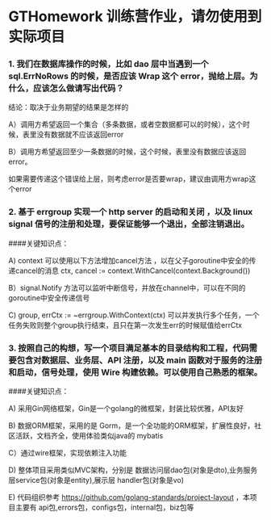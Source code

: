 # GTHomework 训练营作业，请勿使用到实际项目

### 1. 我们在数据库操作的时候，比如 dao 层中当遇到一个 sql.ErrNoRows 的时候，是否应该 Wrap 这个 error，抛给上层。为什么，应该怎么做请写出代码？
结论：取决于业务期望的结果是怎样的

A）调用方希望返回一个集合（多条数据，或者空数据都可以的时候），这个时候，表里没有数据就不应该返回error

B）调用方希望返回至少一条数据的时候，这个时候，表里没有数据应该返回error。

如果需要传递这个错误给上层，则考虑error是否要wrap，建议由调用方wrap这个error


### 2. 基于 errgroup 实现一个 http server 的启动和关闭 ，以及 linux signal 信号的注册和处理，要保证能够一个退出，全部注销退出。


####关键知识点：

A) context 可以使用以下方法增加cancel方法 ，以在父子goroutine中安全的传递cancel的消息
ctx, cancel := context.WithCancel(context.Background())

B）signal.Notify 方法可以监听中断信号，并放在channel中，可以在不同的goroutine中安全传递信号

C) group, errCtx := ~errgroup.WithContext(ctx) 可以并发执行多个任务，一个任务失败则整个group执行结束，且只在第一次发生err的时候赋值给errCtx

### 3. 按照自己的构想，写一个项目满足基本的目录结构和工程，代码需要包含对数据层、业务层、API 注册，以及 main 函数对于服务的注册和启动，信号处理，使用 Wire 构建依赖。可以使用自己熟悉的框架。


####关键知识点：

A) 采用Gin网络框架，Gin是一个golang的微框架，封装比较优雅，API友好

B) 数据ORM框架，采用的是 Gorm，是一个全功能的ORM框架，扩展性良好，社区活跃，文档齐全，使用体验类似java的 mybatis

C）通过wire框架，实现依赖注入功能

D) 整体项目采用类似MVC架构，分别是 数据访问层dao包(对象是dto),业务服务层service包(对象是entity),展示层 handler包(对象是vo)

E) 代码组织参考  https://github.com/golang-standards/project-layout ，本项目主要有 api包,errors包，configs包，internal包，biz包等



